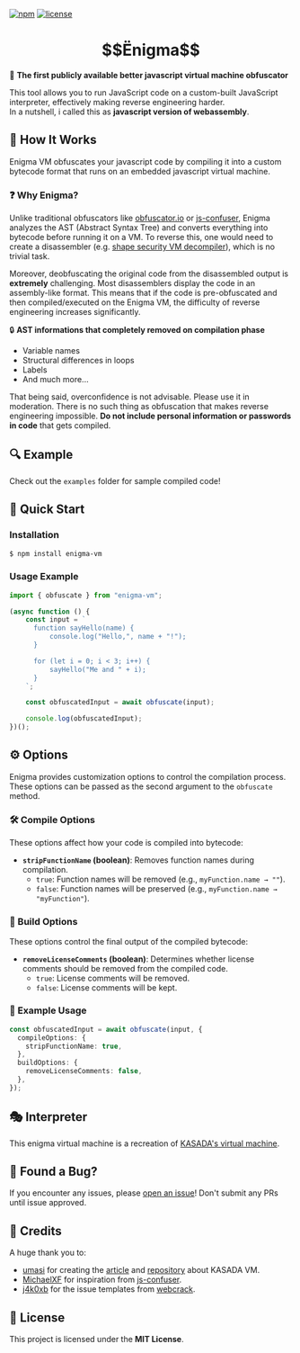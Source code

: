 [![npm](https://img.shields.io/npm/v/enigma-vm)](https://www.npmjs.com/package/enigma-vm)
[![license](https://img.shields.io/github/license/youdie323323/enigma)](https://github.com/youdie323323/enigma/blob/main/LICENSE)

<h1 align="center">$$Ёnigma$$</h1>

🚀 **The first publicly available better javascript virtual machine obfuscator**

This tool allows you to run JavaScript code on a custom-built JavaScript interpreter, effectively making reverse engineering harder.  
In a nutshell, i called this as **javascript version of webassembly**.

## 📌 How It Works

Enigma VM obfuscates your javascript code by compiling it into a custom bytecode format that runs on an embedded javascript virtual machine.

### ❓ Why Enigma?

Unlike traditional obfuscators like [obfuscator.io](https://obfuscator.io/) or [js-confuser](https://js-confuser.com/), Enigma analyzes the AST (Abstract Syntax Tree) and converts everything into bytecode before running it on a VM. To reverse this, one would need to create a disassembler (e.g. [shape security VM decompiler](https://github.com/g2asell2019/shape-security-decompiler-toolkit)), which is no trivial task. 

Moreover, deobfuscating the original code from the disassembled output is **extremely** challenging. Most disassemblers display the code in an assembly-like format. This means that if the code is pre-obfuscated and then compiled/executed on the Enigma VM, the difficulty of reverse engineering increases significantly. 

🔒 **AST informations that completely removed on compilation phase**
- Variable names
- Structural differences in loops
- Labels
- And much more...

That being said, overconfidence is not advisable. Please use it in moderation. There is no such thing as obfuscation that makes reverse engineering impossible. **Do not include personal information or passwords in code** that gets compiled. 

## 🔍 Example

Check out the `examples` folder for sample compiled code!

## 🚀 Quick Start

### Installation

```bash
$ npm install enigma-vm
```

### Usage Example

```ts
import { obfuscate } from "enigma-vm";

(async function () {
    const input = `
      function sayHello(name) {
          console.log("Hello,", name + "!");
      }

      for (let i = 0; i < 3; i++) {
          sayHello("Me and " + i);
      }
    `;

    const obfuscatedInput = await obfuscate(input);

    console.log(obfuscatedInput);
})();
```

## ⚙️ Options

Enigma provides customization options to control the compilation process.  
These options can be passed as the second argument to the `obfuscate` method.

### 🛠 Compile Options
These options affect how your code is compiled into bytecode:

- **`stripFunctionName` (boolean)**: Removes function names during compilation.
  - `true`: Function names will be removed (e.g., `myFunction.name → ""`).
  - `false`: Function names will be preserved (e.g., `myFunction.name → "myFunction"`).

### 🔧 Build Options
These options control the final output of the compiled bytecode:

- **`removeLicenseComments` (boolean)**: Determines whether license comments should be removed from the compiled code.
  - `true`: License comments will be removed.
  - `false`: License comments will be kept.

### 📌 Example Usage

```ts
const obfuscatedInput = await obfuscate(input, {
  compileOptions: {
    stripFunctionName: true,
  },
  buildOptions: {
    removeLicenseComments: false,
  },
});
```

## 🎭 Interpreter

This enigma virtual machine is a recreation of [KASADA's virtual machine](https://accounts.nike.com/149e9513-01fa-4fb0-aad4-566afd725d1b/2d206a39-8ed7-437e-a3be-862e0f06eea3/ips.js).

## 🐞 Found a Bug?

If you encounter any issues, please [open an issue](https://github.com/youdie323323/enigma/issues/new?template=bug_report.yml)! Don't submit any PRs until issue approved.

## 🙌 Credits

A huge thank you to:
- [umasi](https://github.com/umasii) for creating the [article](https://www.nullpt.rs/devirtualizing-nike-vm-1) and [repository](https://github.com/umasii/ips-disassembler) about KASADA VM.
- [MichaelXF](https://github.com/MichaelXF) for inspiration from [js-confuser](https://github.com/MichaelXF/js-confuser).
- [j4k0xb](https://github.com/j4k0xb) for the issue templates from [webcrack](https://github.com/j4k0xb/webcrack).

## 📜 License

This project is licensed under the **MIT License**.